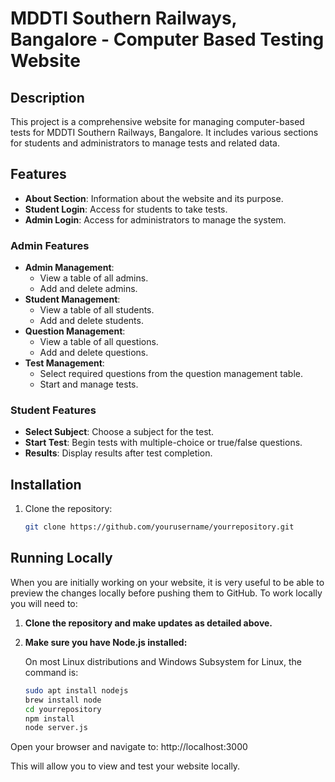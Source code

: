 # MDDTI Southern Railways, Bangalore - Computer Based Testing Website

## Description
This project is a comprehensive website for managing computer-based tests for MDDTI Southern Railways, Bangalore. It includes various sections for students and administrators to manage tests and related data.

## Features
- **About Section**: Information about the website and its purpose.
- **Student Login**: Access for students to take tests.
- **Admin Login**: Access for administrators to manage the system.

### Admin Features
- **Admin Management**:
  - View a table of all admins.
  - Add and delete admins.
- **Student Management**:
  - View a table of all students.
  - Add and delete students.
- **Question Management**:
  - View a table of all questions.
  - Add and delete questions.
- **Test Management**:
  - Select required questions from the question management table.
  - Start and manage tests.

### Student Features
- **Select Subject**: Choose a subject for the test.
- **Start Test**: Begin tests with multiple-choice or true/false questions.
- **Results**: Display results after test completion.

## Installation
1. Clone the repository:
   ```sh
   git clone https://github.com/yourusername/yourrepository.git

## Running Locally

When you are initially working on your website, it is very useful to be able to preview the changes locally before pushing them to GitHub. To work locally you will need to:

1. **Clone the repository and make updates as detailed above.**

2. **Make sure you have Node.js installed:**

   On most Linux distributions and Windows Subsystem for Linux, the command is:
   ```sh
   sudo apt install nodejs
   brew install node
   cd yourrepository
   npm install
   node server.js


Open your browser and navigate to:  http://localhost:3000

This will allow you to view and test your website locally.



